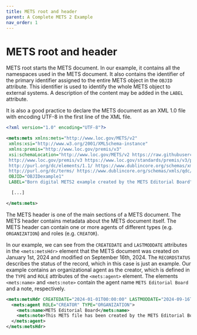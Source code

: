 ```yaml
---
title: METS root and header
parent: A Complete METS 2 Example
nav_order: 1
---
```

# METS root and header

METS root starts the METS document. In our example, it contains all the namespaces used in the METS document. It also contains the identifier of the primary identifier assigned to the entire METS object in the `OBJID` attribute. This identifier is used to identify the whole METS object to external systems. A description of the content may be added in the `LABEL` attribute.

It is also a good practice to declare the METS document as an XML 1.0 file with encoding UTF-8 in the first line of the XML file.

```xml
<?xml version="1.0" encoding="UTF-8"?>

<mets:mets xmlns:mets="http://www.loc.gov/METS/v2"
 xmlns:xsi="http://www.w3.org/2001/XMLSchema-instance"
 xmlns:premis="http://www.loc.gov/premis/v3"
 xsi:schemaLocation="http://www.loc.gov/METS/v2 https://raw.githubusercontent.com/mets/METS-schema/mets2/v2/mets.xsd
 http://www.loc.gov/premis/v3 https://www.loc.gov/standards/premis/v3/premis-v3-0.xsd
 http://purl.org/dc/elements/1.1/ https://www.dublincore.org/schemas/xmls/qdc/2008/02/11/dc.xsd
 http://purl.org/dc/terms/ https://www.dublincore.org/schemas/xmls/qdc/2008/02/11/dcterms.xsd" 
 OBJID="OBJIDexample1" 
 LABEL="Born digital METS2 example created by the METS Editorial Board">

  [...]

</mets:mets>
```

The METS header is one of the main sections of a METS document. The METS header contains metadata about the METS document itself. The METS header can contain one or more agents of different types (e.g. `ORGANIZATION`) and roles (e.g. `CREATOR`).

In our example, we can see from the `CREATEDATE` and `LASTMODDATE` attributes in the `<mets:metsHdr>` element that the METS document was created on January 1st, 2024 and modified on September 16th, 2024. The `RECORDSTATUS` describes the status of the record, which in this case is just an example. Our example contains an organizational agent as the creator, which is defined in the `TYPE` and `ROLE` attributes of the `<mets:agent>` element. The elements `<mets:name>` and `<mets:note>` contain the agent name `METS Editorial Board` and a note, respectively.

```xml
<mets:metsHdr CREATEDATE="2024-01-01T00:00:00" LASTMODDATE="2024-09-16T00:00:00" RECORDSTATUS="EXAMPLE">        
  <mets:agent ROLE="CREATOR" TYPE="ORGANIZATION">
    <mets:name>METS Editorial Board</mets:name>
    <mets:note>This METS file has been created by the METS Editorial Board as a METS2 example for born digital material</mets:note>
  </mets:agent>
</mets:metsHdr>
```
